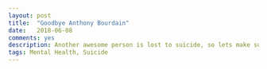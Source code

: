 ```yaml
---
layout: post
title:  "Goodbye Anthony Bourdain"
date:   2018-06-08
comments: yes
description: Another awesome person is lost to suicide, so lets make sure others know whats out there for tech and more.
tags: Mental Health, Suicide
---
```


